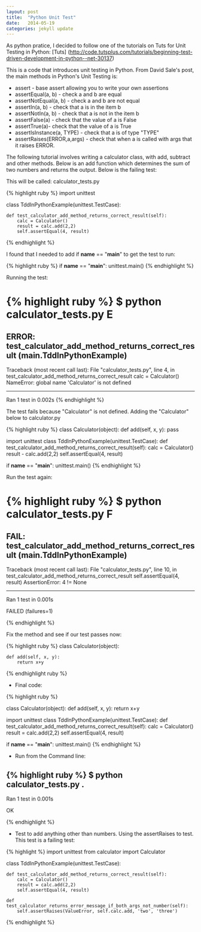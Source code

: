 ```yaml
---
layout: post
title:  "Python Unit Test"
date:   2014-05-19 
categories: jekyll update
---
```


As python pratice, I decided to follow one of the tutorials on Tuts for Unit Testing in Python:  [Tuts] (http://code.tutsplus.com/tutorials/beginning-test-driven-development-in-python--net-30137)

This is a code that introduces unit testing in Python. From David Sale's post, the main methods in Python's Unit Testing is:

- assert - base assert allowing you to write your own assertions
- assertEqual(a, b) - check a and b are equal
- assertNotEqual(a, b) - check a and b are not equal
- assertIn(a, b) - check that a is in the item b
- assertNotIn(a, b) - check that a is not in the item b
- assertFalse(a) - check that the value of a is False
- assertTrue(a)- check that the value of a is True
- assertIsInstance(a, TYPE) - check that a is of type "TYPE"
- assertRaises(ERROR,a,args) - check that when a is called with args that it raises ERROR.



The following tutorial involves writing a calculator class, with add, subtract and other methods.
Below is an add function which determines the sum of two numbers and returns the output. Below is the failing test:

This will be called: calculator_tests.py

{% highlight ruby %}
import unittest

class TddInPythonExample(unittest.TestCase):

    def test_calculator_add_method_returns_correct_result(self):
        calc = Calculator()
        result = calc.add(2,2)
        self.assertEqual(4, result)
{% endhighlight %}

I found that I needed to add if __name__ == "__main__" to get the test to run:


{% highlight ruby %}
if __name__ == "__main__":
    unittest.main()
{% endhighlight %}

Running the test:

{% highlight ruby %}
$ python calculator_tests.py 
E
======================================================================
ERROR: test_calculator_add_method_returns_correct_result (__main__.TddInPythonExample)
----------------------------------------------------------------------
Traceback (most recent call last):
  File "calculator_tests.py", line 4, in test_calculator_add_method_returns_correct_result
    calc = Calculator()
NameError: global name 'Calculator' is not defined

----------------------------------------------------------------------
Ran 1 test in 0.002s
{% endhighlight %}

The test fails because "Calculator" is not defined. 
Adding the "Calculator" below to calculator.py

{% highlight ruby %}
class Calculator(object):
    def add(self, x, y):
        pass

import unittest
class TddInPythonExample(unittest.TestCase):
    def test_calculator_add_method_returns_correct_result(self):
        calc = Calculator()
        result - calc.add(2,2)
        self.assertEqual(4, result)

if __name__ == "__main__":
    unittest.main()
{% endhighlight %}

Run the test again:

{% highlight ruby %}
$ python calculator_tests.py
F
======================================================================
FAIL: test_calculator_add_method_returns_correct_result (__main__.TddInPythonExample)
----------------------------------------------------------------------
Traceback (most recent call last):
  File "calculator_tests.py", line 10, in test_calculator_add_method_returns_correct_result
    self.assertEqual(4, result)
AssertionError: 4 != None

----------------------------------------------------------------------
Ran 1 test in 0.001s

FAILED (failures=1)

{% endhighlight %}

Fix the method and see if our test passes now: 

{% highlight ruby %}
class Calculator(object):
 
    def add(self, x, y):
        return x+y
{% endhighlight ruby %}

- Final code:

{% highlight ruby %}

class Calculator(object):
    def add(self, x, y):
        return x+y

import unittest
class TddInPythonExample(unittest.TestCase):
    def test_calculator_add_method_returns_correct_result(self):
        calc = Calculator()
        result = calc.add(2,2)
        self.assertEqual(4, result)

if __name__ == "__main__":
    unittest.main()
{% endhighlight %}

- Run from the Command line:

{% highlight ruby %}
$ python calculator_tests.py
.
----------------------------------------------------------------------
Ran 1 test in 0.001s

OK

{% endhighlight %}


- Test to add anything other than numbers. Using the assertRaises to test.
This test is a failing test:


{% highlight %}
import unittest
from calculator import Calculator

class TddInPythonExample(unittest.TestCase):

    def test_calculator_add_method_returns_correct_result(self):
        calc = Calculator()
        result = calc.add(2,2)
        self.assertEqual(4, result)

    def test_calculator_returns_error_message_if_both_args_not_number(self):
        self.assertRaises(ValueError, self.calc.add, 'two', 'three')
{% endhighlight %}
 






[jekyll-gh]: https://github.com/mojombo/jekyll
[jekyll]:    http://jekyllrb.com
